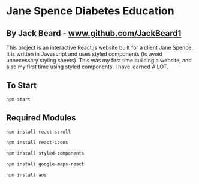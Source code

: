 # Jane Spence Diabetes Education
## By Jack Beard - www.github.com/JackBeard1

This project is an interactive React.js website built for a client Jane Spence. It is written in Javascript and uses styled components (to avoid unnecessary styling sheets). This was my first time building a website, and also my first time using styled components. I have learned A LOT.

## To Start

```bash
npm start
```

## Required Modules

```bash
npm install react-scroll
```
```bash
npm install react-icons
```
```bash
npm install styled-components
```
```bash
npm install google-maps-react
```
```bash
npm install aos
```
